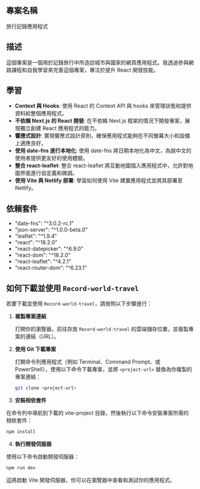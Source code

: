 ## 專案名稱

旅行記錄應用程式

## 描述

這個專案是一個用於記錄旅行中所造訪城市與國家的網頁應用程式。我透過參與網路課程和自我學習來完善這個專案，專注於提升 React 開發技能。

## 學習

- **Context 與 Hooks**: 使用 React 的 Context API 與 hooks 來管理狀態和提供資料給整個應用程式。
- **不依賴 Next.js 的 React 開發**: 在不依賴 Next.js 框架的情況下開發專案，展現獨立創建 React 應用程式的能力。
- **響應式設計**: 實現響應式設計原則，確保應用程式能夠在不同螢幕大小和設備上適應良好。
- **使用 date-fns 進行本地化**: 使用 date-fns 將日期本地化為中文，為說中文的使用者提供更友好的使用體驗。
- **整合 react-leaflet**: 整合 react-leaflet 將互動地圖插入應用程式中，允許對地圖界面進行自定義和微調。
- **使用 Vite 與 Netlify 部署**: 學習如何使用 Vite 建置應用程式並將其部署至 Netlify。

## 依賴套件

- "date-fns": "^3.0.2-rc.1"
- "json-server": "^1.0.0-beta.0"
- "leaflet": "^1.9.4"
- "react": "^18.2.0"
- "react-datepicker": "^6.9.0"
- "react-dom": "^18.2.0"
- "react-leaflet": "^4.2.1"
- "react-router-dom": "^6.23.1"

## 如何下載並使用 `Record-world-travel`

若要下載並使用 `Record-world-travel`，請按照以下步驟進行：

1. **複製專案連結**

   打開你的瀏覽器，前往存放 `Record-world-travel` 的雲端儲存位置，並複製專案的連結（URL）。

2. **使用 Git 下載專案**

   打開命令列應用程式（例如 Terminal、Command Prompt、或 PowerShell），使用以下命令下載專案，並將 `<project-url>` 替換為你複製的專案連結：

   ```sh
   git clone <project-url>
   ```

3. **安裝相依套件**

在命令列中導航到下載的 vite-project 目錄，然後執行以下命令安裝專案所需的相依套件：

```sh
npm install
```

4. **執行開發伺服器**

使用以下命令啟動開發伺服器：

```sh
npm run dev
```

這將啟動 Vite 開發伺服器，你可以在瀏覽器中查看和測試你的應用程式。
